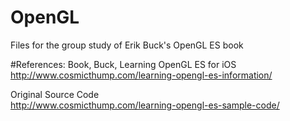 OpenGL
======

Files for the group study of Erik Buck's OpenGL ES book

#References:
Book, Buck, Learning OpenGL ES for iOS  
http://www.cosmicthump.com/learning-opengl-es-information/

Original Source Code  
http://www.cosmicthump.com/learning-opengl-es-sample-code/

